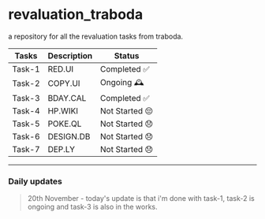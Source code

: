 # revaluation_traboda
a repository for all the revaluation tasks from traboda. 

| Tasks | Description | Status |
|-----------|-----------|-----------|
| Task-1 | RED.UI | Completed ✅ |
| Task-2 | COPY.UI | Ongoing 🕰️ |
| Task-3 | BDAY.CAL | Completed ✅  |
| Task-4 | HP.WIKI | Not Started 😔 |
| Task-5 | POKE.QL | Not Started 😞 |
| Task-6 | DESIGN.DB | Not Started 😞 |
| Task-7 | DEP.LY | Not Started 😞 |
________________________

### Daily updates

> 20th November - today's update is that i'm done with task-1, task-2 is ongoing and task-3 is also in the works.
